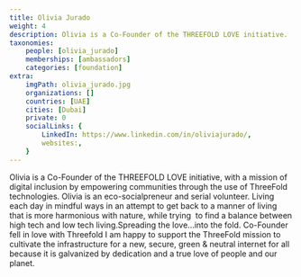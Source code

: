 ```yaml
---
title: Olivia Jurado
weight: 4
description: Olivia is a Co-Founder of the THREEFOLD LOVE initiative.
taxonomies:
    people: [olivia_jurado]
    memberships: [ambassadors]
    categories: [foundation]
extra:
    imgPath: olivia_jurado.jpg
    organizations: []
    countries: [UAE]
    cities: [Dubai]
    private: 0
    socialLinks: {
        LinkedIn: https://www.linkedin.com/in/oliviajurado/,
        websites:,
    }
---
```


Olivia is a Co-Founder of the THREEFOLD LOVE initiative, with a mission of digital inclusion by empowering communities through the use of ThreeFold technologies. Olivia is an eco-socialpreneur and serial volunteer. Living each day in mindful ways in an attempt to get back to a manner of living that is more harmonious with nature, while trying  to find a balance between high tech and low tech living.Spreading the love...into the fold. Co-Founder fell in love with Threefold I am happy to support the ThreeFold mission to cultivate the infrastructure for a new, secure, green & neutral internet for all because it is galvanized by dedication and a true love of people and our planet.
